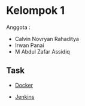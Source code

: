 # Kelompok 1
Anggota :

- Calvin Novryan Rahaditya
- Irwan Panai
- M Abdul Zafar Assidiq

## Task

- [Docker](https://github.com/irwanpanai/devops18-dw-irwanpanai/blob/main/week2/Docker/README.md)

- [Jenkins](https://github.com/irwanpanai/devops18-dw-irwanpanai/blob/main/week2/Docker/README.md)
